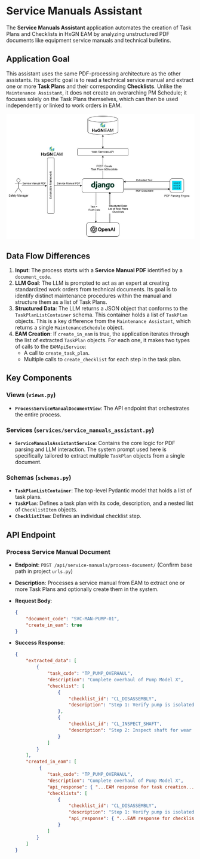 # Service Manuals Assistant

The **Service Manuals Assistant** application automates the creation of Task Plans and Checklists in HxGN EAM by analyzing unstructured PDF documents like equipment service manuals and technical bulletins.

## Application Goal

This assistant uses the same PDF-processing architecture as the other assistants. Its specific goal is to read a technical service manual and extract one or more **Task Plans** and their corresponding **Checklists**. Unlike the `Maintenance Assistant`, it does not create an overarching PM Schedule; it focuses solely on the Task Plans themselves, which can then be used independently or linked to work orders in EAM.

![Service Manuals Assistant Architecture](./images/21%20Tech%20Use%20Cases-service%20manuals.jpg)

## Data Flow Differences

1. **Input**: The process starts with a **Service Manual PDF** identified by a `document_code`.
2. **LLM Goal**: The LLM is prompted to act as an expert at creating standardized work orders from technical documents. Its goal is to identify distinct maintenance procedures within the manual and structure them as a list of Task Plans.
3. **Structured Data**: The LLM returns a JSON object that conforms to the `TaskPlanListContainer` schema. This container holds a list of `TaskPlan` objects. This is a key difference from the `Maintenance Assistant`, which returns a single `MaintenanceSchedule` object.
4. **EAM Creation**: If `create_in_eam` is true, the application iterates through the list of extracted `TaskPlan` objects. For each one, it makes two types of calls to the `EAMApiService`:
    - A call to `create_task_plan`.
    - Multiple calls to `create_checklist` for each step in the task plan.

## Key Components

### Views (`views.py`)

- **`ProcessServiceManualDocumentView`**: The API endpoint that orchestrates the entire process.

### Services (`services/service_manuals_assistant.py`)

- **`ServiceManualsAssistantService`**: Contains the core logic for PDF parsing and LLM interaction. The system prompt used here is specifically tailored to extract multiple `TaskPlan` objects from a single document.

### Schemas (`schemas.py`)

- **`TaskPlanListContainer`**: The top-level Pydantic model that holds a list of task plans.
- **`TaskPlan`**: Defines a task plan with its code, description, and a nested list of `ChecklistItem` objects.
- **`ChecklistItem`**: Defines an individual checklist step.

## API Endpoint

### Process Service Manual Document

- **Endpoint**: `POST /api/service-manuals/process-document/` (Confirm base path in project `urls.py`)
- **Description**: Processes a service manual from EAM to extract one or more Task Plans and optionally create them in the system.
- **Request Body**:

    ```json
    {
        "document_code": "SVC-MAN-PUMP-01",
        "create_in_eam": true
    }
    ```

- **Success Response**:

    ```json
    {
        "extracted_data": [
            {
                "task_code": "TP_PUMP_OVERHAUL",
                "description": "Complete overhaul of Pump Model X",
                "checklist": [
                    {
                        "checklist_id": "CL_DISASSEMBLY",
                        "description": "Step 1: Verify pump is isolated and LOTO is applied"
                    },
                    {
                        "checklist_id": "CL_INSPECT_SHAFT",
                        "description": "Step 2: Inspect shaft for wear and runout"
                    }
                ]
            }
        ],
        "created_in_eam": [
             {
                "task_code": "TP_PUMP_OVERHAUL",
                "description": "Complete overhaul of Pump Model X",
                "api_response": { "...EAM response for task creation..." },
                "checklists": [
                    {
                        "checklist_id": "CL_DISASSEMBLY",
                        "description": "Step 1: Verify pump is isolated and LOTO is applied",
                        "api_response": { "...EAM response for checklist creation..." }
                    }
                ]
            }
        ]
    }
    ```
